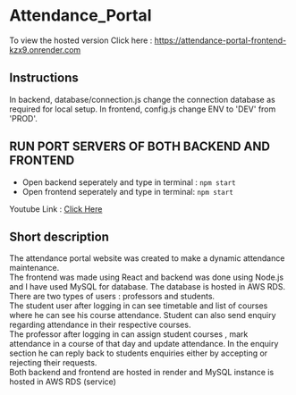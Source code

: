 # Attendance_Portal
To view the hosted version Click here : https://attendance-portal-frontend-kzx9.onrender.com

## Instructions 
In backend, database/connection.js change the connection database as required for local setup.
In frontend, config.js change ENV to 'DEV' from 'PROD'.

## RUN PORT SERVERS OF BOTH BACKEND AND FRONTEND
- Open backend seperately and type in terminal : ``` npm start ```
- Open frontend seperately and type in terminal: ``` npm start ```


Youtube Link : [Click Here ](https://www.youtube.com/watch?v=S_P_fyYYrJI)

## Short description
The attendance portal website was created to make a dynamic attendance maintenance. <br>
The frontend was made using React and backend was done using Node.js and I have used MySQL for database. The database is hosted in AWS RDS. <br>
There are two types of users : professors and students. <br>
The student user after logging in can see timetable and list of courses where he can see his course attendance. Student can also send enquiry regarding attendance in their respective courses.<br>
The professor after logging in can assign student courses , mark attendance in a course of that day and update attendance. In the enquiry section he can reply back to students enquiries either by  accepting or rejecting their requests. <br>
Both backend and frontend are hosted in render and MySQL instance is hosted in AWS RDS (service)

